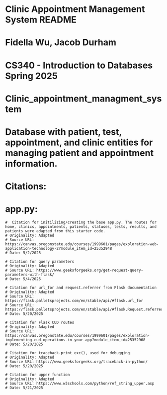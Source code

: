 # Clinic Appointment Management System README
# Fidella Wu, Jacob Durham
# CS340 - Introduction to Databases Spring 2025

# Clinic_appointment_managment_system
# Database with patient, test, appointment, and clinic entities for managing patient and appointment information.

# Citations: 

# app.py:
    #  Citation for initilizing/creating the base app.py. The routes for home, clinics, appointments, patients, statuses, tests, results, and patients were adapted from this starter code.  
    # Originality: Adapted
    # Source URL: https://canvas.oregonstate.edu/courses/1999601/pages/exploration-web-application-technology-2?module_item_id=25352948
    # Date: 5/2/2025

    # Citation for query parameters
    # Originality: Adapted
    # Source URL: https://www.geeksforgeeks.org/get-request-query-parameters-with-flask/
    # Date: 5/4/2025

    # Citation for url_for and request.referrer from Flask documentation
    # Originality: Adapted
    # Source URL: https://flask.palletsprojects.com/en/stable/api/#flask.url_for
    # Source URL: https://flask.palletsprojects.com/en/stable/api/#flask.Request.referrer
    # Date: 5/20/2025

    # Citation for Flask CUD routes
    # Originality: Adapted
    # Source URL: https://canvas.oregonstate.edu/courses/1999601/pages/exploration-implementing-cud-operations-in-your-app?module_item_id=25352968
    # Date: 5/20/2025

    # Citation for traceback.print_exc(), used for debugging
    # Originality: Adapted
    # Source URL: https://www.geeksforgeeks.org/traceback-in-python/
    # Date: 5/20/2025

    # Citation for upper function
    # Originality: Adapted
    # Source URL: https://www.w3schools.com/python/ref_string_upper.asp
    # Date: 5/21/2025